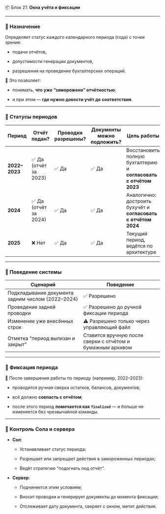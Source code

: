 📦 Блок 21: **Окна учёта и фиксации**

---

### 🔹 Назначение

Определяет статус каждого календарного периода (года) с точки зрения:

- подачи отчётов,

- допустимости генерации документов,

- разрешения на проведение бухгалтерских операций.

📌 Это позволяет:

- понимать, **что уже “заморожено” отчётностью**;

- и при этом — **где нужно довести учёт до соответствия**.

---

### 🔹 Статусы периодов

| Период        | Отчёт подан?         | Проводки разрешены? | Документы можно подложить? | Цель работы                                                      |
| ------------- | -------------------- | ------------------- | -------------------------- | ---------------------------------------------------------------- |
| **2022–2023** | ✅ Да (отчёт за 2023) | ✅ Да                | ✅ Да                       | Восстановить полную бухгалтерию и **согласовать с отчётом 2023** |
| **2024**      | ✅ Да (отчёт за 2024) | ✅ Да                | ✅ Да                       | Аналогично: достроить бухучёт и **согласовать с отчётом 2024**   |
| **2025**      | ❌ Нет                | ✅ Да                | ✅ Да                       | Текущий период, ведётся по архитектуре                           |

---

### 🔹 Поведение системы

| Сценарий                                          | Поведение                                                  |
| ------------------------------------------------- | ---------------------------------------------------------- |
| Подкладывание документа задним числом (2022–2024) | ✅ Разрешено                                                |
| Проведение задней проводки                        | ✅ Разрешено до ручной фиксации периода                     |
| Изменение уже внесённых строк                     | ⚠️ Разрешено только через управляющий файл                 |
| Отметка “период вылизан и закрыт”                 | Ставится вручную после сверки с отчётом и бумажным архивом |

---

### 🔹 Фиксация периода

📌 После завершения работы по периоду (например, 2022–2023):

- проводится ручная сверка остатков, балансов, документов;

- всё должно **совпасть с отчётом**;

- после этого период **помечается как `finalized`** — и больше не изменяется без чрезвычайной команды.

---

### 🔹 Контроль Сола и сервера

- **Сол**:
  
  - Устанавливает статус периода;
  
  - Разрешает или запрещает действия в замороженных периодах;
  
  - Ведёт стратегию “подогнать под отчёт”.

- **Сервер**:
  
  - Подчиняется этим условиям;
  
  - Вносит проводки и генерирует документы до момента фиксации;
  
  - Отслеживает дату документа, сверяет с окном, метит действия.
